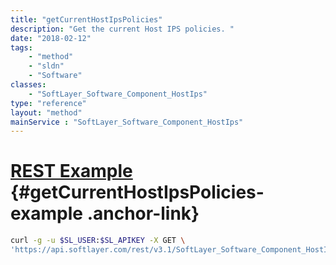 ```yaml
---
title: "getCurrentHostIpsPolicies"
description: "Get the current Host IPS policies. "
date: "2018-02-12"
tags:
    - "method"
    - "sldn"
    - "Software"
classes:
    - "SoftLayer_Software_Component_HostIps"
type: "reference"
layout: "method"
mainService : "SoftLayer_Software_Component_HostIps"
---
```


# [REST Example](#getCurrentHostIpsPolicies-example) <a href="/article/rest/"><i class="fas fa-question"></i></a> {#getCurrentHostIpsPolicies-example .anchor-link} 
```bash
curl -g -u $SL_USER:$SL_APIKEY -X GET \
'https://api.softlayer.com/rest/v3.1/SoftLayer_Software_Component_HostIps/{SoftLayer_Software_Component_HostIpsID}/getCurrentHostIpsPolicies'
```
